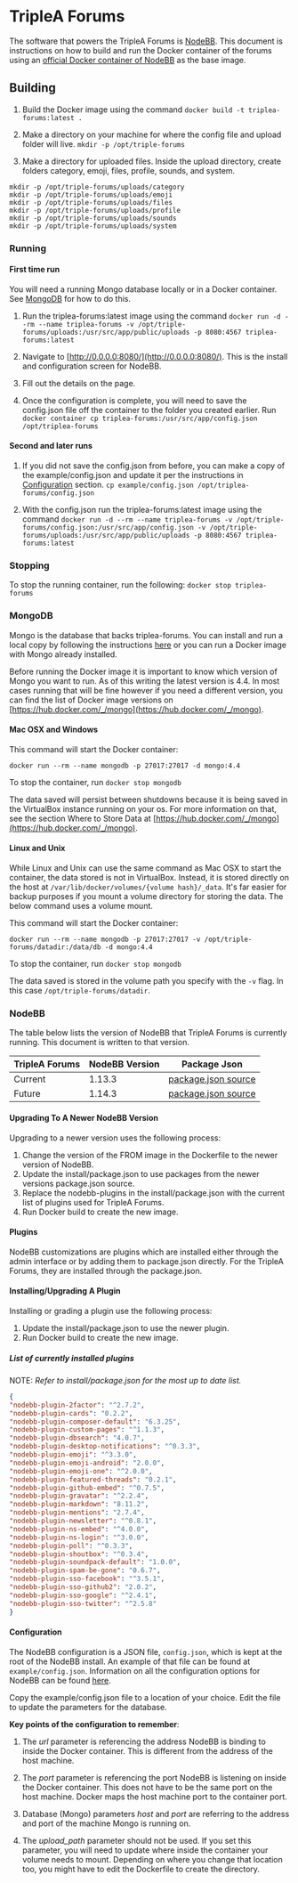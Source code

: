 # TripleA Forums

The software that powers the TripleA Forums is [NodeBB](https://github.com/NodeBB/NodeBB). 
This document is instructions on how to build and run the Docker container of the forums using an 
[official Docker container of NodeBB](https://hub.docker.com/r/nodebb/docker) as the base image.

## Building

1. Build the Docker image using the command ```docker build -t triplea-forums:latest .```

2. Make a directory on your machine for where the config file and upload folder will live. ```mkdir -p /opt/triple-forums```

3. Make a directory for uploaded files. Inside the upload directory, create folders category, emoji, files, profile, 
sounds, and system.

```shell script
mkdir -p /opt/triple-forums/uploads/category
mkdir -p /opt/triple-forums/uploads/emoji
mkdir -p /opt/triple-forums/uploads/files
mkdir -p /opt/triple-forums/uploads/profile
mkdir -p /opt/triple-forums/uploads/sounds
mkdir -p /opt/triple-forums/uploads/system
```

### Running

#### First time run

You will need a running Mongo database locally or in a Docker container. See [MongoDB](#mongodb) for how to do this.

1. Run the triplea-forums:latest image using the command 
```docker run -d --rm --name triplea-forums -v /opt/triple-forums/uploads:/usr/src/app/public/uploads -p 8080:4567 triplea-forums:latest```

2. Navigate to [http://0.0.0.0:8080/](http://0.0.0.0:8080/). This is the install and configuration screen for NodeBB.

3. Fill out the details on the page.

4. Once the configuration is complete, you will need to save the config.json file off the container to the folder you 
created earlier. Run ```docker container cp triplea-forums:/usr/src/app/config.json /opt/triplea-forums```

#### Second and later runs

1. If you did not save the config.json from before, you can make a copy of the example/config.json 
and update it per the instructions in [Configuration](#configuration) section. 
```cp example/config.json /opt/triplea-forums/config.json```

2. With the config.json run the triplea-forums:latest image using the command 
```docker run -d --rm --name triplea-forums -v /opt/triple-forums/config.json:/usr/src/app/config.json -v /opt/triple-forums/uploads:/usr/src/app/public/uploads -p 8080:4567 triplea-forums:latest```

### Stopping

To stop the running container, run the following: ```docker stop triplea-forums```

### MongoDB  

Mongo is the database that backs triplea-forums. You can install and run a local copy by following the
instructions [here](https://docs.mongodb.com/manual/installation/) or you can run a Docker image with Mongo already
installed.

Before running the Docker image it is important to know which version of Mongo you want to run. As of this writing the 
latest version is 4.4. In most cases running that will be fine however if you need a different version, you can find 
the list of Docker image versions on [https://hub.docker.com/_/mongo](https://hub.docker.com/_/mongo).

#### Mac OSX and Windows

This command will start the Docker container:  
```shell script
docker run --rm --name mongodb -p 27017:27017 -d mongo:4.4
```

To stop the container, run ```docker stop mongodb```

The data saved will persist between shutdowns because it is being saved in the VirtualBox instance running on your os.
For more information on that, see the section Where to Store Data at 
[https://hub.docker.com/_/mongo](https://hub.docker.com/_/mongo).

#### Linux and Unix

While Linux and Unix can use the same command as Mac OSX to start the container, the data stored is not in VirtualBox.
Instead, it is stored directly on the host at `/var/lib/docker/volumes/{volume hash}/_data`. It's far easier for backup
purposes if you mount a volume directory for storing the data. The below command uses a volume mount.

This command will start the Docker container:

```shell script
docker run --rm --name mongodb -p 27017:27017 -v /opt/triple-forums/datadir:/data/db -d mongo:4.4
```

To stop the container, run ```docker stop mongodb```

The data saved is stored in the volume path you specify with the `-v` flag. In this case `/opt/triple-forums/datadir`.  

### NodeBB

The table below lists the version of NodeBB that TripleA Forums is currently running. This document 
is written to that version.

| TripleA Forums | NodeBB Version | Package Json                                                                              |
|----------------|----------------|-------------------------------------------------------------------------------------------|
| Current        | 1.13.3         | [package.json source](https://github.com/NodeBB/NodeBB/blob/v1.13.3/install/package.json) |
| Future         | 1.14.3         | [package.json source](https://github.com/NodeBB/NodeBB/blob/v1.14.3/install/package.json) |

#### Upgrading To A Newer NodeBB Version

Upgrading to a newer version uses the following process:

1. Change the version of the FROM image in the Dockerfile to the newer version of NodeBB.  
2. Update the install/package.json to use packages from the newer versions package.json source.  
3. Replace the nodebb-plugins in the install/package.json with the current list of plugins used for TripleA Forums.  
4. Run Docker build to create the new image.

#### Plugins  

NodeBB customizations are plugins which are installed either through the admin interface or by adding them 
to package.json directly. For the TripleA Forums, they are installed through the package.json.

#### Installing/Upgrading A Plugin

Installing or grading a plugin use the following process:

1. Update the install/package.json to use the newer plugin.  
2. Run Docker build to create the new image.

##### List of currently installed plugins  

NOTE: *Refer to install/package.json for the most up to date list.*

```json
{
"nodebb-plugin-2factor": "^2.7.2",
"nodebb-plugin-cards": "0.2.2",
"nodebb-plugin-composer-default": "6.3.25",
"nodebb-plugin-custom-pages": "^1.1.3",
"nodebb-plugin-dbsearch": "4.0.7",
"nodebb-plugin-desktop-notifications": "^0.3.3",
"nodebb-plugin-emoji": "^3.3.0",
"nodebb-plugin-emoji-android": "2.0.0",
"nodebb-plugin-emoji-one": "^2.0.0",
"nodebb-plugin-featured-threads": "0.2.1",
"nodebb-plugin-github-embed": "^0.7.5",
"nodebb-plugin-gravatar": "^2.2.4",
"nodebb-plugin-markdown": "8.11.2",
"nodebb-plugin-mentions": "2.7.4",
"nodebb-plugin-newsletter": "^0.8.1",
"nodebb-plugin-ns-embed": "^4.0.0",
"nodebb-plugin-ns-login": "^3.0.0",
"nodebb-plugin-poll": "^0.3.3",
"nodebb-plugin-shoutbox": "^0.3.4",
"nodebb-plugin-soundpack-default": "1.0.0",
"nodebb-plugin-spam-be-gone": "0.6.7",
"nodebb-plugin-sso-facebook": "^3.5.1",
"nodebb-plugin-sso-github2": "2.0.2",
"nodebb-plugin-sso-google": "^2.4.1",
"nodebb-plugin-sso-twitter": "^2.5.8"
}
```    

#### Configuration

The NodeBB configuration is a JSON file, ```config.json```, which is kept at the root of the NodeBB install.
An example of that file can be found at ```example/config.json```. Information on all the configuration 
options for NodeBB can be found [here](https://docs.nodebb.org/configuring/config/).

Copy the example/config.json file to a location of your choice. Edit the file to update the parameters for the database. 

**Key points of the configuration to remember**:

1. The *url* parameter is referencing the address NodeBB is binding to inside the Docker container. This is different 
from the address of the host machine.

2. The *port* parameter is referencing the port NodeBB is listening on inside the Docker container. This does not 
have to be the same port on the host machine. Docker maps the host machine port to the container port.

3. Database (Mongo) parameters *host* and *port* are referring to the address and port of the machine 
Mongo is running on.

4. The *upload_path* parameter should not be used. If you set this parameter, you will need to update where inside the 
container your volume needs to mount. Depending on where you change that location too, you might have to edit the 
Dockerfile to create the directory. 
